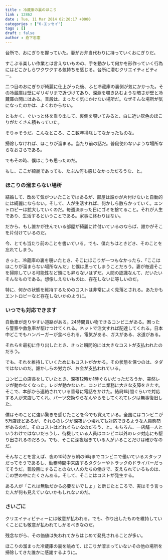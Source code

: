 ```yaml
---
title : 冷蔵庫の裏のほこり
link : 12862
date : Tue, 11 Mar 2014 02:20:17 +0000
categories : ["6-エッセイ"]
tags : []
draft : false
author : 倉下忠憲
---
```


台所で、おにぎりを握っていた。妻がお弁当代わりに持っていくおにぎりだ。

すこぶる楽しい作業とは言えないものの、手を動かして何かを形作っていく行為にはどこかしらワクワクする気持ちを感じる。台所に潜むクリエイティビティー。

二つ目のおにぎりが綺麗に仕上がった後、ふと冷蔵庫の裏側が気にかかった。その冷蔵庫は壁にギリギリまで近づけてあり、深淵を覗き込むような暗さが壁と冷蔵庫の間にはある。普段は、まったく気にかけない場所だ。なぜそんな場所が気になったのかは、よくわからない。

ともかく、ぐいっと体を乗り出して、裏側を覗いてみると、白に近い灰色のほこりがたくさん積もっていた。

そりゃそうだ。こんなところ、ここ数年掃除してなかったものな。

掃除しなければ、ほこりが溜まる。当たり前の話だ。普段使わないような場所ならなおさらである。

でもその時、僕はこうも思ったのだ。

もし、ここが綺麗であっても、たぶん何も感じなかっただろうな、と。

<H3>ほこりの溜まらない場所</H3>

結婚して、改めて気がついたことではあるが、部屋は誰かが片付けないと自動的には綺麗にならない。そして、人が生活すれば、何かしら散らかっていく。エントロピーは拡大していくのだ。毎週決まった日にゴミを捨てること。それが人生であり、生活するということである。家事に終わりはない。

だから、もし誰かが住んでいる部屋が綺麗に片付いているのならば、誰かがそこを片付けているのだ。

今、とても当たり前のことを書いている。でも、僕たちはときどき、そのことを忘れてしまう。

きっと、冷蔵庫の裏を覗いたとき、そこにほこりが一つもなかったら、「ここはほこりが溜まらない場所なんだ」と僕は思ってしまうことだろう。妻が毎週そこを掃除している可能性など頭にも昇らないはずだ。人間の認識なんて、だいたいそんなものである。想像しえないものは、存在しないに等しいのだ。

特に、何かの状態を維持するためのコストは非常によく見落とされる。あたかもエントロピーなど存在しないかのように。

<H3>いつでも対応できます</H3>

自動車が走りやすい道路がある。24時間買い物できるコンビニがある。困ったら警察や救急車が駆けつけてくれる。ネットで注文すれば配達してくれる。日本中どこでもハンバーガーが食べられる。電気がある、ガスがある、水道がある。

それらを最初に作り出したとき、きっと瞬間的には大きなコストが支払われたのだろう。

でも、それを維持していくためにもコストがかかる。その状態を保つのは、タダではないのだ。誰かしらの労力が、お金が支払われている。

コンビニの店長をしていたとき、深夜12時か1時ぐらいだっただろうか、突然レジが動かなくなった。レジが動かないと、コンビニ業務に大きな支障をきたす。そこで、本部から連絡されている番号に電話をかけた。結局1時間ぐらいで対応する人が来店してくれ、パーツ交換やらなんやらをしてくれてレジは無事復旧した。

僕はそのことに強い驚きを感じたことを今でも覚えている。全国にはコンビニが5万店ほどあるが、それらのレジが深夜いつ壊れても対応できるような人員態勢があるのだ。そのコストはどれぐらいなのだろう、と。もちろん、一店舗一人というわけではないだろうし、待機している人員はコンビニ以外のレジ対応にも駆り出されるのだろう。でも、そこに深夜起きている人がいることだけは確かなのだ。

そんなことを言えば、夜の10時から朝の6時までコンビニで働いているスタッフだってそうであるし、勤務時間中来店するタクシーやトラックのドライバーだってそうだ。普段目にすることのない人のたちの働きで、支えられているものは、この世の中にたくさんある。そして、そこにはコストが発生する。

ある人が「これは無駄だから必要ないでしょ」と断じたところで、実はそう言った人が何も見えていないかもしれないのだ。

<H3>さいごに</H3>

クリエイティビティーには敬意が払われる。でも、作り出したものを維持していくことにも敬意が払われてしかるべきなのだ。

残念ながら、その価値は失われてからはじめて発見されることが多い。

ほこりの溜まった冷蔵庫の裏を眺めて、ほこりが溜まっていないその他の場所を掃除してきた誰かに感謝するように。
